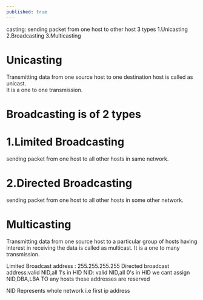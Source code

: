 ```yaml
---
published: true
---
```

casting: sending packet from one host to other host
3 types
1.Unicasting
2.Broadcasting
3.Multicasting

# Unicasting
Transmitting data from one source host to one destination host is called as unicast.<br>
It is a one to one transmission.

# Broadcasting is of 2 types
# 1.Limited Broadcasting
sending packet from one host to all other hosts in same network.
# 2.Directed Broadcasting
sending packet from one host to all other hosts in some other network.

# Multicasting
Transmitting data from one source host to a particular group of hosts having interest in receiving the data is called as multicast.
It is a one to many transmission.

Limited Broadcast address : 255.255.255.255
Directed broadcast address:valid NID,all 1's in HID
NID: valid NID,all 0's in HID
we cant assign NID,DBA,LBA TO any hosts these addresses are reserved

NID Represents whole network i.e first ip address
